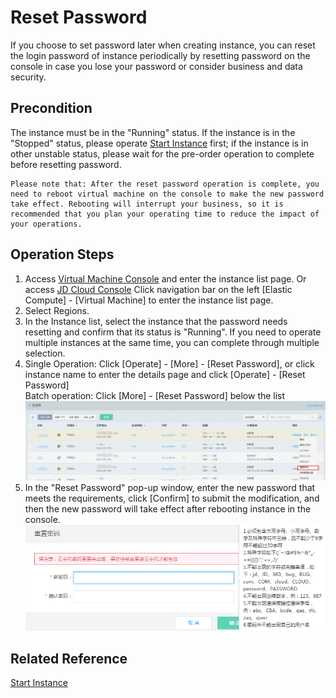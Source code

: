 # Reset Password

If you choose to set password later when creating instance, you can reset the login password of instance periodically by resetting password on the console in case you lose your password or consider business and data security.

## Precondition

The instance must be in the "Running" status. If the instance is in the "Stopped" status, please operate [Start Instance](Start-Instance.md) first; if the instance is in other unstable status, please wait for the pre-order operation to complete before resetting password.
	
	Please note that: After the reset password operation is complete, you need to reboot virtual machine on the console to make the new password take effect. Rebooting will interrupt your business, so it is recommended that you plan your operating time to reduce the impact of your operations.

## Operation Steps
1. Access [Virtual Machine Console](https://cns-console.jdcloud.com/host/compute/list) and enter the instance list page. Or access [JD Cloud Console](https://console.jdcloud.com) Click navigation bar on the left [Elastic Compute] - [Virtual Machine] to enter the instance list page.
2. Select Regions.
3. In the Instance list, select the instance that the password needs resetting and confirm that its status is "Running". If you need to operate multiple instances at the same time, you can complete through multiple selection.
4. Single Operation: Click [Operate] - [More] - [Reset Password], or click instance name to enter the details page and click [Operate] - [Reset Password]
<br>Batch operation: Click [More] - [Reset Password] below the list
![](../../../../../image/vm/resetpassword1.png)
5. In the "Reset Password" pop-up window, enter the new password that meets the requirements, click [Confirm] to submit the modification, and then the new password will take effect after rebooting instance in the console.
![](../../../../../image/vm/resetpassword2.png)

## Related Reference

[Start Instance](Start-Instance.md)
